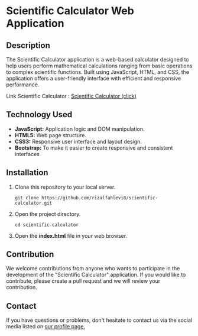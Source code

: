 # Scientific Calculator Web Application

## Description

The Scientific Calculator application is a web-based calculator designed to help users perform mathematical calculations ranging from basic operations to complex scientific functions. Built using JavaScript, HTML, and CSS, the application offers a user-friendly interface with efficient and responsive performance.

Link Scientific Calculator : [Scientific Calculator (click)](https://rizalfahlevi8.github.io/scientific-calculator/)

## Technology Used

- **JavaScript:** Application logic and DOM manipulation.
- **HTML5:** Web page structure.
- **CSS3:** Responsive user interface and layout design.
- **Bootstrap:** To make it easier to create responsive and consistent interfaces

## Installation

1. Clone this repository to your local server.
    ```
    git clone https://github.com/rizalfahlevi8/scientific-calculator.git
    ```
2. Open the project directory.
    ```
    cd scientific-calculator
    ```
3. Open the **index.html** file in your web browser.
   
## Contribution

We welcome contributions from anyone who wants to participate in the development of the "Scientific Calculator" application. If you would like to contribute, please create a pull request and we will review your contribution.

## Contact
If you have questions or problems, don't hesitate to contact us via the social media listed on [our profile page.](https://github.com/rizalfahlevi8)
